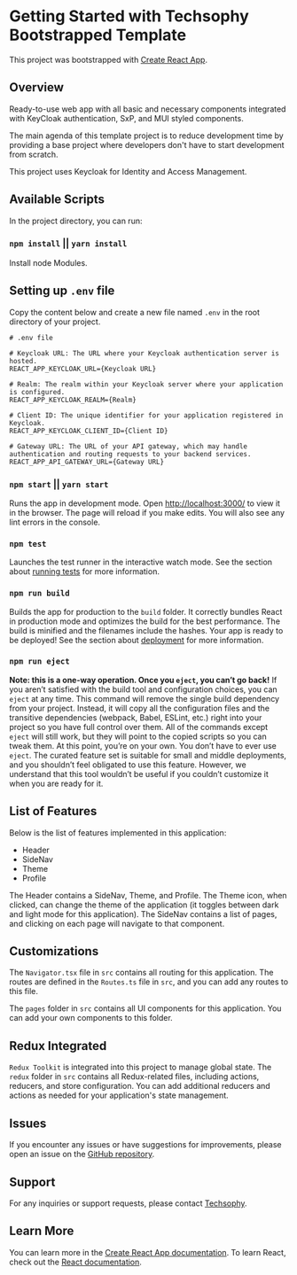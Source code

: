 # Getting Started with Techsophy Bootstrapped Template

This project was bootstrapped with [Create React App](https://github.com/facebook/create-react-app).

## Overview

Ready-to-use web app with all basic and necessary components integrated with KeyCloak authentication, SxP, and MUI styled components.

The main agenda of this template project is to reduce development time by providing a base project where developers don't have to start development from scratch.

This project uses Keycloak for Identity and Access Management.

## Available Scripts

In the project directory, you can run:

### `npm install` || `yarn install`

Install node Modules.

## Setting up `.env` file

Copy the content below and create a new file named `.env` in the root directory of your project.

```plaintext
# .env file

# Keycloak URL: The URL where your Keycloak authentication server is hosted.
REACT_APP_KEYCLOAK_URL={Keycloak URL}

# Realm: The realm within your Keycloak server where your application is configured.
REACT_APP_KEYCLOAK_REALM={Realm}

# Client ID: The unique identifier for your application registered in Keycloak.
REACT_APP_KEYCLOAK_CLIENT_ID={Client ID}

# Gateway URL: The URL of your API gateway, which may handle authentication and routing requests to your backend services.
REACT_APP_API_GATEWAY_URL={Gateway URL}

```

### `npm start` || `yarn start`

Runs the app in development mode.
Open [http://localhost:3000/](http://localhost:3000/) to view it in the browser.
The page will reload if you make edits.
You will also see any lint errors in the console.

### `npm test`

Launches the test runner in the interactive watch mode.
See the section about [running tests](https://facebook.github.io/create-react-app/docs/running-tests) for more information.

### `npm run build`

Builds the app for production to the `build` folder.
It correctly bundles React in production mode and optimizes the build for the best performance.
The build is minified and the filenames include the hashes.
Your app is ready to be deployed!
See the section about [deployment](https://facebook.github.io/create-react-app/docs/deployment) for more information.

### `npm run eject`

**Note: this is a one-way operation. Once you `eject`, you can’t go back!**
If you aren’t satisfied with the build tool and configuration choices, you can `eject` at any time. This command will remove the single build dependency from your project.
Instead, it will copy all the configuration files and the transitive dependencies (webpack, Babel, ESLint, etc.) right into your project so you have full control over them. All of the commands except `eject` will still work, but they will point to the copied scripts so you can tweak them. At this point, you’re on your own.
You don’t have to ever use `eject`. The curated feature set is suitable for small and middle deployments, and you shouldn’t feel obligated to use this feature. However, we understand that this tool wouldn’t be useful if you couldn’t customize it when you are ready for it.

## List of Features

Below is the list of features implemented in this application:

- Header
- SideNav
- Theme
- Profile

The Header contains a SideNav, Theme, and Profile. The Theme icon, when clicked, can change the theme of the application (it toggles between dark and light mode for this application). The SideNav contains a list of pages, and clicking on each page will navigate to that component.

## Customizations

The `Navigator.tsx` file in `src` contains all routing for this application. The routes are defined in the `Routes.ts` file in `src`, and you can add any routes to this file.

The `pages` folder in `src` contains all UI components for this application. You can add your own components to this folder.

## Redux Integrated

`Redux Toolkit` is integrated into this project to manage global state. The `redux` folder in `src` contains all Redux-related files, including actions, reducers, and store configuration. You can add additional reducers and actions as needed for your application's state management.

## Issues

If you encounter any issues or have suggestions for improvements, please open an issue on the [GitHub repository](https://github.com/TechsophyOfficial/reactjs-bootstrap-template/tree/singleTenant).

## Support

For any inquiries or support requests, please contact [Techsophy](https://techsophy.com/).

## Learn More

You can learn more in the [Create React App documentation](https://facebook.github.io/create-react-app/docs/getting-started).
To learn React, check out the [React documentation](https://reactjs.org/).
